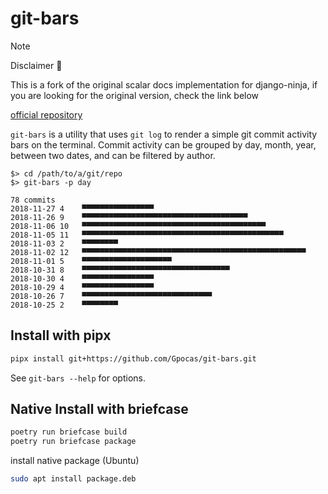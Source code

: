 # git-bars

> [!NOTE]
> Disclaimer 📢
>
> This is a fork of the original scalar docs implementation for django-ninja, if you are looking for the original version, check the link below

[official repository](https://github.com/knadh/git-bars)

`git-bars` is a utility that uses `git log` to render a simple git commit activity bars on the terminal. Commit activity can be grouped by day, month, year, between two dates, and can be filtered by author.

```shell
$> cd /path/to/a/git/repo
$> git-bars -p day

78 commits
2018-11-27 4    ▀▀▀▀▀▀▀▀▀▀▀▀▀▀▀▀
2018-11-26 9    ▀▀▀▀▀▀▀▀▀▀▀▀▀▀▀▀▀▀▀▀▀▀▀▀▀▀▀▀▀▀▀▀▀▀▀▀▀
2018-11-06 10   ▀▀▀▀▀▀▀▀▀▀▀▀▀▀▀▀▀▀▀▀▀▀▀▀▀▀▀▀▀▀▀▀▀▀▀▀▀▀▀▀▀
2018-11-05 11   ▀▀▀▀▀▀▀▀▀▀▀▀▀▀▀▀▀▀▀▀▀▀▀▀▀▀▀▀▀▀▀▀▀▀▀▀▀▀▀▀▀▀▀▀▀
2018-11-03 2    ▀▀▀▀▀▀▀▀
2018-11-02 12   ▀▀▀▀▀▀▀▀▀▀▀▀▀▀▀▀▀▀▀▀▀▀▀▀▀▀▀▀▀▀▀▀▀▀▀▀▀▀▀▀▀▀▀▀▀▀▀▀▀▀
2018-11-01 5    ▀▀▀▀▀▀▀▀▀▀▀▀▀▀▀▀▀▀▀▀
2018-10-31 8    ▀▀▀▀▀▀▀▀▀▀▀▀▀▀▀▀▀▀▀▀▀▀▀▀▀▀▀▀▀▀▀▀▀
2018-10-30 4    ▀▀▀▀▀▀▀▀▀▀▀▀▀▀▀▀
2018-10-29 4    ▀▀▀▀▀▀▀▀▀▀▀▀▀▀▀▀
2018-10-26 7    ▀▀▀▀▀▀▀▀▀▀▀▀▀▀▀▀▀▀▀▀▀▀▀▀▀▀▀▀▀
2018-10-25 2    ▀▀▀▀▀▀▀▀
```

## Install with pipx
```bash
pipx install git+https://github.com/Gpocas/git-bars.git
```

See `git-bars --help` for options.

## Native Install with briefcase
```bash
poetry run briefcase build
poetry run briefcase package
```

install native package (Ubuntu)

```bash
sudo apt install package.deb
```
